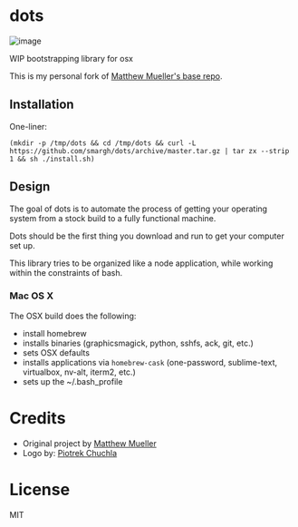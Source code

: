 # dots

![image](https://i.cloudup.com/RCpB-ASfme.png)

WIP bootstrapping library for osx

This is my personal fork of [Matthew Mueller's base repo](https://github.com/MatthewMueller/dots).

## Installation

One-liner:

```
(mkdir -p /tmp/dots && cd /tmp/dots && curl -L https://github.com/smargh/dots/archive/master.tar.gz | tar zx --strip 1 && sh ./install.sh)
```

## Design

The goal of dots is to automate the process of getting your operating system from a stock build to a fully functional machine. 

Dots should be the first thing you download and run to get your computer set up.

This library tries to be organized like a node application, while working within the constraints of bash.

### Mac OS X

The OSX build does the following:

- install homebrew
- installs binaries (graphicsmagick, python, sshfs, ack, git, etc.)
- sets OSX defaults
- installs applications via `homebrew-cask` (one-password, sublime-text, virtualbox, nv-alt, iterm2, etc.)
- sets up the ~/.bash_profile


# Credits

* Original project by [Matthew Mueller](https://github.com/MatthewMueller/)
* Logo by: [Piotrek Chuchla](http://www.thenounproject.com/pchuchla/)

# License

MIT
